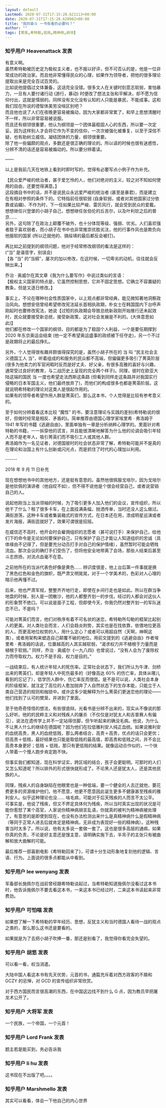 ```yaml
---
layout: default
Lastmod: 2020-07-31T17:15:28.621113+00:00
date: 2020-07-31T17:15:28.620982+00:00
title: "我的奋斗 一书有看的必要吗？"
author: ""
tags: [菁英,希特勒,低贱,精神病,纲领]
---
```



    
### 知乎用户 Heavenattack 发表
    
有意义啊。  
虽然希特勒被历史定为极权主义者，也不报以好评，但不可否认的是，他是一位非常成功的政治家。而且他非常懂得民众的心理，如果作为领导者，把他的很多理论提取出来是完全百试百灵的。  
比如说他提倡过文体兼备，这话完全没错。很多文人在关键时刻意志软弱，害怕暴力，一旦有人要付诸行动 (游行，暴动) 时便改了想法主张和平解决，却不愿为信仰付出，这就是懦弱的。同样没有文化没有认知的人只能是暴民，不能成事。这和我们现在所说的德智体美劳没啥区别吧？  
而且他也说了人们在夜晚更容易被煽动，因为大家都非常累了，和早上思想清醒时不一样，所以非常容易被说服。  
而且还有纲领很重要，他认为纲领是一个团体最稳固人心的东西，所以要一次定妥。因为这样别人才会将它作为不变的信仰，一次次被强化被重复，以至于深信不疑，也有助树立威信。凝结团体的力量，纲领很重要。  
除了他一些偏颇的观点，多数还是很正确的理论的。所以读的时候也很有迷惑性，分辨不清的话还是容易被煽动的。所以要分辨着读。

——

以上是我前几天在地铁上看到时即时写的，觉得有必要写点小例子作为补充。

【民众爱严峻的统治者，甚于爱乞怜的人，他们对绝对的主义，较之对不知如何使用的自由，还要觉得满意。】  
这段摘自书中的话，并不是说民众永远爱严峻的统治者 (甚至是暴君)，而是建立在有相对参照的条件下的。它特指前任很软弱 (自身软弱，或者对其他国家过分依靠或谄媚)、不作为时，下一任如果比较严峻、雷厉风行，就会受到民众的爱戴。  
想想继任兴登堡的小胡子自己，想想继任张伯伦的丘吉尔，以及叶利钦之后的普京……  
另外，这句除了在政治上颠覆不破外，也十分体现等级、强弱、优劣。人们喜欢强者胜于喜欢弱者，而小胡子在书中也非常推崇优胜劣汰，他的行事作风也是欺负向他服软的国家 (所以迁就他的、搞绥靖的最后都反会被打)。

再比如之前提到的纲领问题，他对于经常修改纲领的看法是这样的：  
(“当” 是谐音字，别误会)  
【各 “当” 的“当纲”，屡次的加以修改，在这时候，一切卑劣的动机，往往就会反映出来。】

乔治 · 奥威尔在其文章《我为什么要写作》中说过类似的言语：  
【极权主义国家的特点是，它虽然控制思想，它并不固定思想。它确立不容置疑的教条，但是又逐日修改。】

事实上，不论在哪种社会性质国家中，以上观点都非常经典，能见微知著地洞察政治风向。想想安倍曾经希望修改宪法延长首相执政期，朴女士在韩国国内下台呼声刚起时也要修改宪法，她说【过短的执政期会导致总统新政刚开始推行还未起效时，民众就要接受新总统，接受新政策，这对社会发展是不利的。(大体意思如此)】  
他们都在修改一个国家的纲领，目的都是为了稳固个人利益，一个是要任期撑到 2020 年东京奥运会结束 (他一定不希望奥运盛事的政绩被下任夺走)，另一个不过是政期将止的最后挣扎。

另外，个人觉得很有趣并颇值得探究的是，虽然小胡子所在的 当 叫 “民主社会主义德国工人 当”，听着组成的和服务的民众都不高端，但偏偏更多吸引了菁英阶层 (很多为他卖力的军官闲暇时反而是好丈夫、好父亲，有很多高雅的喜好与兴趣，通常受过良好的教育，与二战历史上呈现的完全两个样子)。同理，彼时在欧亚大陆这端的国民 当 一度也希望走法西斯这条路 (但看到同样走这条路并对我国实行侵略的日本军国主义，他们最终放弃了)，而他们的构成很多也都是菁英阶层。这就说明希特勒的理论对这类人是很起作用的。  
如果有的领导者希望作用人群是菁英们，那么这本书，个人觉得是比较有参考意义的。

至于如何分辨着看这本比较 “魔性” 的书，要注意理论与实践的差别(希特勒说的很好，但做时经常是相反、矛盾的)。简单推荐由德国心理学家埃里希 · 弗洛姆于 1941 年写的书籍《逃避自由》，里面单独有一章是分析纳粹心理学的。里面针对希特勒的书籍，一一拆穿他的谎言，并且能很清晰地解答为什么他的论调会吸引年轻人而不是老年人，吸引菁英们而不吸引工人或其他人群。  
弗洛姆作为一名见证者，对德国彼时的社会状态非常了解，希特勒可能并不是真的在理论和治国上有什么创新或闪光点，而是抓住了时代的心理加以利用。

\------

2018 年 9 月 11 日补充

现在想想他书中的其他地方，还是挺有意思的。虽然他很佩服戈培尔，因为戈培尔是他钦佩的演讲者（他自叹不如），但不得不说他是个很会经营自己，或者说营销自己的人。

说起他刚当上当派领袖的时候，为了吸引更多人加入他们的会议，宣传组织，所以他干了什么？租了很多卡车，在上面挂满条幅，抛洒传单，当时还没人这么做过。满街游荡，这种卡车或者集装箱式的宣传方式，在日本还在用，漆成明星巡演或者发片海报，满街逛就好了，效果可谓很是招摇。

在威信还不高时，他开会时会雇佣组织的志愿者（甚可说打手）来保护自己，给他们下的命令是无论如何要保护自己，只有保护了自己才能让人知道组织的忠诚（具体缘由不记得了，但是要充分动员打手对自己的保护情绪），虽然暂时可能会牺牲流血。那次会议的确打手们受伤了，但将他安全地带离了会场，那些人结束后甚至斗志昂扬，对流点血毫不在意。

之前他所在的当派代表色好像是黄色…… 辨识度很差，他上台后第一件事就是换了黑色红色和金色的旗帜，既严肃又明晃晃，对于一个学美术的，色彩对人心理的暗示他再懂不过。

后来，他也严肃军规，整整齐齐地行走，即使在乡间行走也是如此。所以在群当争地盘的时候，别人是一团散沙，他的人都整齐划一的步伐，经过的人都会对这伙人的形象赞不绝口。可以说是面子工程，但即使今天，你我仍然对整齐划一的军队迷恋不已，不是吗？

可能对菁英们而言，他们对秩序有着不可名状的迷恋，希特勒所勾勒的框架比起别人的更美。对人类社会而言，人们会趋炎附势，其实也是在找依靠，依偎地位更高的人，而更高地位权势的人，用什么定心？或者可以用超自然（天啊，神啊这类），或者用架构来塑造自己颠覆不破的地位。用前文提到的《逃避自由》作者埃里希 · 弗洛姆的话说，位置越高的人其实越软弱，“渴求权力并不植根于力量而是植根于软弱。” 同样，乔治 · 奥威尔《一九八四》也曾说过，“没有人会为了废除权力而夺取权力。权力不是手段，权力是目的。”

一战结束后，有人统计年轻人的死伤率。正常社会状态下，我们所认为牛津、剑桥出来的菁英们，却是年轻人中死伤最多的（好像高达 60% 的伤亡率，具体从哪儿看到的忘记了），低学历人群中，伤亡率反而很低。是不是可以说，人类社会本身的阶级框架，就注定了高位的人愈加抛弃了人自然状态下的生存本能，只能立于人类自己营造的规则和枷锁中。或许这多少能解释为什么菁英们更迷恋他的理论——他们找到了认可的樊笼，并进到了里面。

至于他奇奇怪怪的想法，有些很诡辩。光看书是分辨不出来的，现实从不像说的那么好听。他的的民粹主义和对残疾人的屠杀（不仅仅是对犹太人和吉普赛人有偏见），说法在遗传学上并不一定站得住脚，但乍听起来的确没毛病。他说，为什么不让黑人什么的继续在德国呢？因为他们在拉低雅利安人纯正血统。如果说雅利安的血统高贵，黑人的血统低贱，那么两者结合，高贵＋高贵，优点的话只会更优；但高贵＋低贱，最好结果也只能是取低贱的最高值，即高贵和低贱之间，并不会比高贵本身更好；低贱 + 低贱，那只有更低贱的结果。就像运动合作似的，一个快人带着一个慢人跑步肯定跑不快。

但事实我们都知道，现在科学证实，跨区域的结合，孩子会更聪明。可那时的人们又怎么知道呢？所以排外的形式很快就形成了。不论黑人还是犹太人，还是其他民族的人。

同理，残疾人的自身缺陷在他眼里也是一种低端，要一个健全的人去迁就他，要花费更多的资源维护他们，他不愿意，他更不愿意因此诞生更多不健康甚至残疾的雅利安人。似乎这种理论也没…… 啥毛病，可能对于后天残疾的人而言不太公平。可事实是，他说了残疾，但又不界定具体何为残疾，所以当时真实出现的状况是可能你惹怒了某个高官，人家说你精神病胡言乱语，你就真的被判为精神病被处理了。有意思的是即使到现在，也没有办法检测出来什么是真精神病什么是假精神病（等同于正常人进去后就肯定是精神病，无非成为表现好一些的精神病）。这种残害当时太多了。所以说，他有太多说一套做一套了。这也是很多高层的通病，如果你真的负责，不论是好主意还是馊主意，请明确实施下去，半吊子的主张只有被曲解和放大曲解的可能。

最后推荐一部喜剧电影《希特勒回来了》，可谓十分生动形象地复刻他的逻辑、言语、行为。上面说的很多点都能从中看到。
    
    
    
    
### 知乎用户 lee wenyang 发表
    
军备部长施佩尔在战前曾经跟希特勒谈起过，当希特勒知道施佩尔没看过这本书时，他告诉施佩尔不要去看这本书，一来这本书已经过时，二来这本书读起来非常费劲。
    
    
    
    
### 知乎用户 可怕喵 发表
    
如果想了解一下希特勒的早年经历、思想，反犹主义和当时德国人看待一战的观点之类的，那么那么这书还是要看的。

如果就是为了去把小胡子吹捧一番，那还是别看了，我觉得你看完会失望的。
    
    
    
    
### 知乎用户 胡悠 发表
    
可以看一看，权当消遣。

大陆中国人看这本书有先天优势，元首的书，通篇充斥着对西方政客的不屑和 GCZY 的忌惮，对 GCD 的宣传组织非常欣赏。

对于西方国民而言很高潮的东西，在中国这边找不到什么 G 点，因为教员早把屠龙术公开了。
    
    
    
    
### 知乎用户 大将军 发表
    
一个民族，一个帝国，一个元首！
    
    
    
    
### 知乎用户 Lord Frank 发表
    
题主若是能买到，务必告诉我
    
    
    
    
### 知乎用户  li hu 发表
    
这书现在不出版了吧。。。。
    
    
    
    
### 知乎用户 Marshmello 发表
    
其实可以看看，体会一下他自己的内心世界
    
    
    

